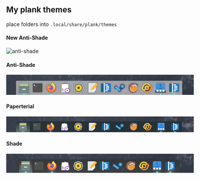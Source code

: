 ## My plank themes
place folders into `.local/share/plank/themes`

#### New Anti-Shade
![anti-shade](https://raw.githubusercontent.com/dabrowski-adamy/plank-themes/master/screenshots/anti_shade.png)

#### Anti-Shade
![anti-shade](https://raw.githubusercontent.com/KenHarkey/plank-themes/master/screenshots/anti-shade.png)

#### Paperterial
![paperterial](https://raw.githubusercontent.com/KenHarkey/plank-themes/master/screenshots/paperterial.png)

#### Shade
![shade](https://raw.githubusercontent.com/KenHarkey/plank-themes/master/screenshots/shade.png)
